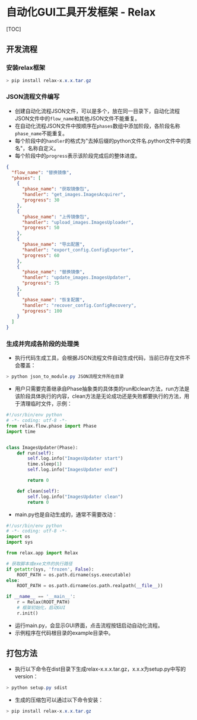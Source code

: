 # 自动化GUI工具开发框架 - Relax

[TOC]

## 开发流程

### 安装relax框架

```powershell
> pip install relax-x.x.x.tar.gz
```

### JSON流程文件编写

* 创建自动化流程JSON文件，可以是多个，放在同一目录下，自动化流程JSON文件中的`flow_name`和其他JSON文件不能重复。
* 在自动化流程JSON文件中按顺序在`phases`数组中添加阶段，各阶段名称`phase_name`不能重复。
* 每个阶段中的`handler`的格式为"去掉后缀的python文件名.python文件中的类名"，名称自定义。
* 每个阶段中的`progress`表示该阶段完成后的整体进度。

```json
{
  "flow_name": "替换镜像",
  "phases": [
    {
      "phase_name": "获取镜像包",
      "handler": "get_images.ImagesAcquirer",
      "progress": 30
    },
    {
      "phase_name": "上传镜像包",
      "handler": "upload_images.ImagesUploader",
      "progress": 50
    },
    {
      "phase_name": "导出配置",
      "handler": "export_config.ConfigExporter",
      "progress": 60
    },
    {
      "phase_name": "替换镜像",
      "handler": "update_images.ImagesUpdater",
      "progress": 75
    },
    {
      "phase_name": "恢复配置",
      "handler": "recover_config.ConfigRecovery",
      "progress": 100
    }
  ]
}
```

### 生成并完成各阶段的处理类

* 执行代码生成工具，会根据JSON流程文件自动生成代码，当前已存在文件不会覆盖：
  
```powershell
> python json_to_module.py JSON流程文件所在目录
```

* 用户只需要完善继承自Phase抽象类的具体类的run和clean方法，run方法是该阶段具体执行的内容，clean方法是无论成功还是失败都要执行的方法，用于清理临时文件，示例：

```python
#!/usr/bin/env python
# -*- coding: utf-8 -*-
from relax.flow.phase import Phase
import time


class ImagesUpdater(Phase):
    def run(self):
        self.log.info("ImagesUpdater start")
        time.sleep(1)
        self.log.info("ImagesUpdater end")

        return 0

    def clean(self):
        self.log.info("ImagesUpdater clean")
        return 0
```

* main.py也是自动生成的，通常不需要改动：

```python
#!/usr/bin/env python
# -*- coding: utf-8 -*-
import os
import sys

from relax.app import Relax

# 获取脚本或exe文件的执行路径
if getattr(sys, 'frozen', False):
    ROOT_PATH = os.path.dirname(sys.executable)
else:
    ROOT_PATH = os.path.dirname(os.path.realpath(__file__))

if __name__ == '__main__':
    r = Relax(ROOT_PATH)
    # 框架初始化，启动GUI
    r.init()
```

* 运行main.py，会显示GUI界面，点击流程按钮启动自动化流程。
* 示例程序在代码根目录的example目录中。

## 打包方法

* 执行以下命令在dist目录下生成relax-x.x.x.tar.gz，x.x.x为setup.py中写的version：

```powershell
> python setup.py sdist
```

* 生成的压缩包可以通过以下命令安装：

```powershell
> pip install relax-x.x.x.tar.gz
```
